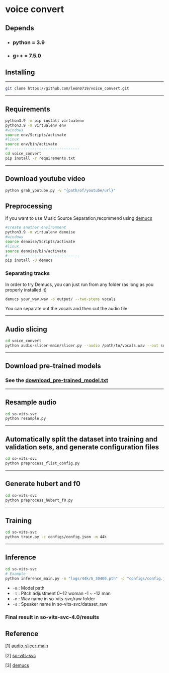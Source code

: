 # voice convert

## Depends

- ### python = 3.9
- ### g++ = 7.5.0

## Installing

---

```bash
git clone https://github.com/leon0719/voice_convert.git
```

<hr>

## Requirements

```bash
python3.9 -m pip install virtualenv
python3.9 -m virtualenv env
#windows
source env/Scripts/activate
#linux
source env/bin/activate
#--------------------------------
cd voice_convert
pip install -r requirements.txt
```

<hr>

## Download youtube video

```bash
python grab_youtube.py -v "{path/of/youtube/url}"
```

## Preprocessing

If you want to use Music Source Separation,recommend using [demucs](https://github.com/facebookresearch/demucs)

```bash
#create another environment
python3.9 -m virtualenv denoise
#windows
source denoise/Scripts/activate
#linux
source denoise/bin/activate
#--------------------------------
pip install -U demucs
```

### Separating tracks

In order to try Demucs, you can just run from any folder (as long as you properly installed it)

```bash
demucs your_wav.wav -o output/ --two-stems vocals
```

You can separate out the vocals and then cut the audio file

<hr>

## Audio slicing

```bash
cd voice_convert
python audio-slicer-main/slicer.py --audio /path/to/vocals.wav --out so-vits-svc-4.0/dataset_raw/{spk_name}
```

<hr>

## Download pre-trained models

### See the [download_pre-trained_model.txt](download_pre-trained_model.txt)

<hr>

## Resample audio

```bash
cd so-vits-svc
python resample.py
```

<hr>

## Automatically split the dataset into training and validation sets, and generate configuration files

```bash
cd so-vits-svc
python preprocess_flist_config.py
```

<hr>

## Generate hubert and f0

```bash
cd so-vits-svc
python preprocess_hubert_f0.py
```

<hr>

## Training

```bash
cd so-vits-svc
python train.py -c configs/config.json -m 44k
```

<hr>

## Inference

```bash
cd so-vits-svc
# Example
python inference_main.py -m "logs/44k/G_30400.pth" -c "configs/config.json" -n "test.wav" -t 0 -s "spk_name"
```
- `-m` : Model path
- `-t` : Pitch adjustment 0\~12 woman -1 \~ -12 man
- `-n` : Wav name in so-vits-svc/raw folder
- `-s` : Speaker name in so-vits-svc/dataset_raw

### Final result in so-vits-svc-4.0/results

## Reference

[1] [audio-slicer-main](https://github.com/openvpi/audio-slicer)

[2] [so-vits-svc](https://github.com/svc-develop-team/so-vits-svc)

[3] [demucs](https://github.com/facebookresearch/demucs)